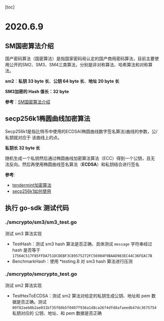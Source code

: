 [toc]

# 2020.6.9

## SM国密算法介绍

国产密码算法（国密算法）是指国家密码局认定的国产商用密码算法，目前主要使用公开的SM2、SM3、SM4三类算法，分别是非对称算法、哈希算法和对称算法。

**sm2**：**私钥 33 byte 长**、**公钥 64 byte 长**、**地址 20 byte 长**

**SM3加密的 Hash 值长：32 byte**

**参考**：[SM国密算法介绍](https://zhuanlan.zhihu.com/p/89791842)

## secp256k1椭圆曲线加密算法

Secp256k1是指比特币中使用的ECDSA(椭圆曲线数字签名算法)曲线的参数，公/私钥就对应于 该曲线上的点。

**私钥长 32 byte 长**

随机生成一个私钥然后通过椭圆曲线加密算法算法（ECC）得到一个公钥，且无法反向。然后再使用椭圆曲线签名算法（**ECDSA**）和私钥结合进行签名

**参考**:

- [tendermint加密算法]([http://gcblog.github.io/2018/12/18/tendermint%E5%8A%A0%E5%AF%86%E7%AE%97%E6%B3%95/](http://gcblog.github.io/2018/12/18/tendermint加密算法/))
- [secp256k1如何使用](https://blog.csdn.net/weixin_34248023/article/details/94236370)

## 执行 go-sdk 测试代码

### ./smcrypto/sm3/sm3_test.go

测试 sm3 算法实现

- TestHash：测试 sm3 hash 算法是否正确、具体测试 `message` 字符串经过 hash 是否等于 `1756AC517F85FFDA751DCDEBF3C89575272FC56904F9BAAD983EC44C36FEAC7B`
- BenchmarkHash：使用 *testing.B 对 sm3 hash 算法进行压测

### ./smcrypto/smcrypto_test.go

测试 sm2 算法实现

- TestHexToECDSA：测试 sm2 算法对给定的私钥生成公钥、地址和 pem 数据是否正确。测试 `00f82aeb0b2ae031bf35f68b5f0407f936a1d8ca26f4dfd8afaeedb47dc3675754` 私钥对应的 公钥、地址、和 pem 数据是否正确
